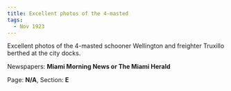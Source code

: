 ```yaml
---  
title: Excellent photos of the 4-masted  
tags:  
  - Nov 1923  
---  
```

  
Excellent photos of the 4-masted schooner Wellington and freighter Truxillo berthed at the city docks.  
  
Newspapers: **Miami Morning News or The Miami Herald**  
  
Page: **N/A**, Section: **E** 
